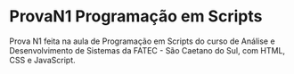 # ProvaN1 Programação em Scripts
Prova N1 feita na aula de Programação em Scripts do curso de Análise e Desenvolvimento de Sistemas da FATEC - São Caetano do Sul, com HTML, CSS e JavaScript.

